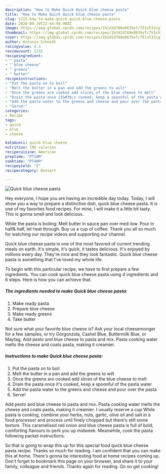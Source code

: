 ```yaml
---
description: "How to Make Quick Quick blue cheese pasta"
title: "How to Make Quick Quick blue cheese pasta"
slug: 1215-how-to-make-quick-quick-blue-cheese-pasta
date: 2020-09-29T22:44:58.988Z
image: https://img-global.cpcdn.com/recipes/1b1d2d788e8635ef/751x532cq70/quick-blue-cheese-pasta-recipe-main-photo.jpg
thumbnail: https://img-global.cpcdn.com/recipes/1b1d2d788e8635ef/751x532cq70/quick-blue-cheese-pasta-recipe-main-photo.jpg
cover: https://img-global.cpcdn.com/recipes/1b1d2d788e8635ef/751x532cq70/quick-blue-cheese-pasta-recipe-main-photo.jpg
author: Antonio Schmidt
ratingvalue: 4.3
reviewcount: 1232
recipeingredient:
- " pasta"
- " blue cheese"
- " greens"
- " butter"
recipeinstructions:
- "Put the pasta on to boil"
- "Melt the butter in a pan and add the greens to wilt"
- "Once the greens are cooked add slices of the blue cheese to melt"
- "Drain the pasta once it&#39;s cooked, keep a spoonful of the pasta water"
- "Add the pasta water to the greens and cheese and pour over the pasta"
- "Serve!"
categories:
- Recipe
tags:
- quick
- blue
- cheese

katakunci: quick blue cheese 
nutrition: 190 calories
recipecuisine: American
preptime: "PT18M"
cooktime: "PT46M"
recipeyield: "2"
recipecategory: Dessert

---
```



![Quick blue cheese pasta](https://img-global.cpcdn.com/recipes/1b1d2d788e8635ef/751x532cq70/quick-blue-cheese-pasta-recipe-main-photo.jpg)

Hey everyone, I hope you are having an incredible day today. Today, I will show you a way to prepare a distinctive dish, quick blue cheese pasta. It is one of my favorites food recipes. For mine, I will make it a little bit tasty. This is gonna smell and look delicious.

While the pasta is boiling: Melt butter in sauce pan over med-low. Pour in half&amp; half, let heat through. Buy us a cup of coffee. Thank you all so much for watching our recipe videos and supporting our channel.

Quick blue cheese pasta is one of the most favored of current trending meals on earth. It's simple, it's quick, it tastes delicious. It's enjoyed by millions every day. They're nice and they look fantastic. Quick blue cheese pasta is something that I've loved my whole life.


To begin with this particular recipe, we have to first prepare a few ingredients. You can cook quick blue cheese pasta using 4 ingredients and 6 steps. Here is how you can achieve that.

<!--inarticleads1-->

##### The ingredients needed to make Quick blue cheese pasta:

1. Make ready  pasta
1. Prepare  blue cheese
1. Make ready  greens
1. Take  butter


Not sure what your favorite blue cheese is? Ask your local cheesemonger for a few samples, or try Gorgonzola, Cashel Blue, Buttermilk Blue, or Maytag. Add pesto and blue cheese to pasta and mix. Pasta cooking water melts the cheese and coats pasta, making it creamier. 

<!--inarticleads2-->

##### Instructions to make Quick blue cheese pasta:

1. Put the pasta on to boil
1. Melt the butter in a pan and add the greens to wilt
1. Once the greens are cooked add slices of the blue cheese to melt
1. Drain the pasta once it&#39;s cooked, keep a spoonful of the pasta water
1. Add the pasta water to the greens and cheese and pour over the pasta
1. Serve!


Add pesto and blue cheese to pasta and mix. Pasta cooking water melts the cheese and coats pasta, making it creamier. I usually reserve a cup While pasta is cooking, combine your herbs, nuts, garlic, olive oil and salt in a food processor and process until finely chopped but there&#39;s still some texture. This caramelised red onion and blue cheese pasta is full of bold, comforting flavours to perk you up midweek. Meanwhile, cook the pasta following packet instructions. 

So that is going to wrap this up for this special food quick blue cheese pasta recipe. Thanks so much for reading. I am confident that you can make this at home. There's gonna be interesting food at home recipes coming up. Don't forget to bookmark this page on your browser, and share it to your family, colleague and friends. Thanks again for reading. Go on get cooking!
